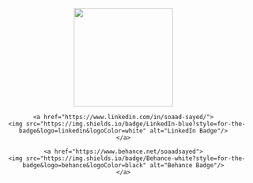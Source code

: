 <div id = "header" align = "center"> 
  
  <img src = "https://media.giphy.com/media/L1R1tvI9svkIWwpVYr/giphy.gif" width = "200" />
  
  <div id="badges">
    
    <a href="https://www.linkedin.com/in/soaad-sayed/">
      <img src="https://img.shields.io/badge/LinkedIn-blue?style=for-the-badge&logo=linkedin&logoColor=white" alt="LinkedIn Badge"/>
    </a>

    <a href="https://www.behance.net/soaadsayed">
      <img src="https://img.shields.io/badge/Behance-white?style=for-the-badge&logo=behance&logoColor=black" alt="Behance Badge"/>
    </a>
    
  </div>

</div>



